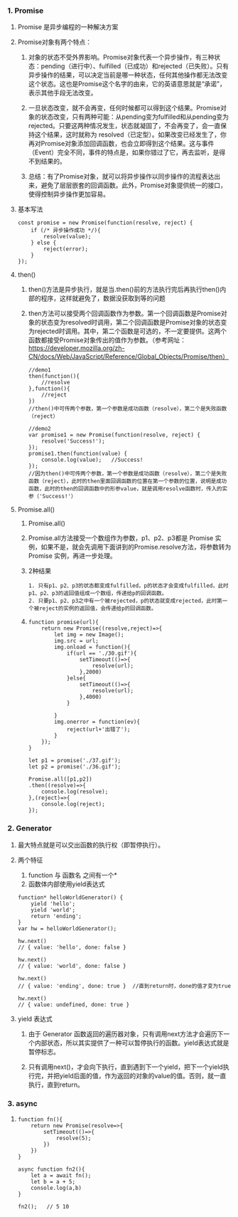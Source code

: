 ### 1. Promise
1. Promise 是异步编程的一种解决方案

2. Promise对象有两个特点：
    
    1. 对象的状态不受外界影响。Promise对象代表一个异步操作，有三种状态：pending（进行中）、fulfilled（已成功）和rejected（已失败）。只有异步操作的结果，可以决定当前是哪一种状态，任何其他操作都无法改变这个状态。这也是Promise这个名字的由来，它的英语意思就是“承诺”，表示其他手段无法改变。
    
    2. 一旦状态改变，就不会再变，任何时候都可以得到这个结果。Promise对象的状态改变，只有两种可能：从pending变为fulfilled和从pending变为rejected。只要这两种情况发生，状态就凝固了，不会再变了，会一直保持这个结果，这时就称为 resolved（已定型）。如果改变已经发生了，你再对Promise对象添加回调函数，也会立即得到这个结果。这与事件（Event）完全不同，事件的特点是，如果你错过了它，再去监听，是得不到结果的。
    3. 总结：有了Promise对象，就可以将异步操作以同步操作的流程表达出来，避免了层层嵌套的回调函数。此外，Promise对象提供统一的接口，使得控制异步操作更加容易。

3. 基本写法
    
    ```
    const promise = new Promise(function(resolve, reject) {
        if (/* 异步操作成功 */){
            resolve(value);
        } else {
            reject(error);
        }
    });
    ```

4. then()
    
    1. then()方法是异步执行，就是当.then()前的方法执行完后再执行then()内部的程序，这样就避免了，数据没获取到等的问题
    
    2. then方法可以接受两个回调函数作为参数。第一个回调函数是Promise对象的状态变为resolved时调用，第二个回调函数是Promise对象的状态变为rejected时调用。其中，第二个函数是可选的，不一定要提供。这两个函数都接受Promise对象传出的值作为参数。（参考网址：https://developer.mozilla.org/zh-CN/docs/Web/JavaScript/Reference/Global_Objects/Promise/then）
    
        ```
        //demo1
        then(function(){
            //resolve
        },function(){
            //reject
        })
        //then()中可传两个参数，第一个参数是成功函数（resolve），第二个是失败函数（reject）
        
        //demo2
        var promise1 = new Promise(function(resolve, reject) {
            resolve('Success!');
        });
        promise1.then(function(value) {
            console.log(value);   //Success!
        });
        //因为then()中可传两个参数，第一个参数是成功函数（resolve），第二个是失败函数（reject），此时的then里面回调函数的位置在第一个参数的位置，说明是成功函数，此时的then的回调函数中的形参value，就是调用resolve函数时，传入的实参（'Success!'）
        ```

5. Promise.all()
    
    1. Promise.all()
    
    2. Promise.all方法接受一个数组作为参数，p1、p2、p3都是 Promise 实例，如果不是，就会先调用下面讲到的Promise.resolve方法，将参数转为 Promise 实例，再进一步处理。
    3. 2种结果

        ```
        1. 只有p1、p2、p3的状态都变成fulfilled，p的状态才会变成fulfilled，此时p1、p2、p3的返回值组成一个数组，传递给p的回调函数。
        2. 只要p1、p2、p3之中有一个被rejected，p的状态就变成rejected，此时第一个被reject的实例的返回值，会传递给p的回调函数。
        ```
    4. 
        ```
        function promise(url){
            return new Promise((resolve,reject)=>{
                let img = new Image();
                img.src = url;
                img.onload = function(){
                    if(url == './30.gif'){
                        setTimeout(()=>{
                            resolve(url);
                        },2000)
                    }else{
                        setTimeout(()=>{
                            resolve(url);
                        },4000)
                    }
                   
                }
                img.onerror = function(ev){
                    reject(url+'出错了');
                }
            });
        }    
    
        let p1 = promise('./37.gif');
        let p2 = promise('./36.gif');
    
        Promise.all([p1,p2])
        .then((resolve)=>{
            console.log(resolve);
        },(reject)=>{
            console.log(reject);
        });
        ```

### 2. Generator
1. 最大特点就是可以交出函数的执行权（即暂停执行）。

2. 两个特征
    
    1. function 与 函数名 之间有一个*
    2. 函数体内部使用yield表达式
    
    ```
    function* helloWorldGenerator() {
        yield 'hello';
        yield 'world';
        return 'ending';
    }
    var hw = helloWorldGenerator();
    
    hw.next()
    // { value: 'hello', done: false }
    
    hw.next()
    // { value: 'world', done: false }
    
    hw.next()
    // { value: 'ending', done: true }  //直到return时，done的值才变为true
    
    hw.next()
    // { value: undefined, done: true }
    ```

3. yield 表达式
    
    1. 由于 Generator 函数返回的遍历器对象，只有调用next方法才会遍历下一个内部状态，所以其实提供了一种可以暂停执行的函数。yield表达式就是暂停标志。
    
    2. 只有调用next()，才会向下执行，直到遇到下一个yield，把下一个yield执行完，并把yield后面的值，作为返回的对象的value的值。否则，就一直执行，直到return。

### 3. async
1. 
    ```
    function fn(){
        return new Promise(resolve=>{
            setTimeout(()=>{
                resolve(5);
            })
        })
    }
    
    async function fn2(){
        let a = await fn();
        let b = a + 5;
        console.log(a,b)
    }
    
    fn2();   // 5 10
    ```


































































































































































